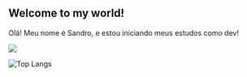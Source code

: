 ## Welcome to my world! 

Olá! Meu nome é Sandro, e estou iniciando meus estudos como dev!

<picture>
<source
  srcset="https://github-readme-stats.vercel.app/api?username=Sandro-Gomes&show_icons=true&theme=dark"
  media="(prefers-color-scheme: dark)"
/>
<source
  srcset="https://github-readme-stats.vercel.app/api?username=Sandro-Gomes&show_icons=true"
  media="(prefers-color-scheme: light), (prefers-color-scheme: no-preference)"
/>
<img src="https://github-readme-stats.vercel.app/api?username=Sandro-Gomes&show_icons=true" />
</picture>

![Top Langs](https://github-readme-stats.vercel.app/api/top-langs/?username=Sandro-Gomes&layout=compact)
